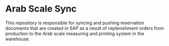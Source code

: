 # Arab Scale Sync

This repository is responsible for syncing and pushing reservation documents that are created in SAP as a result of replenishment orders from production to the Arab scale measuring and printing system in the warehouse.
